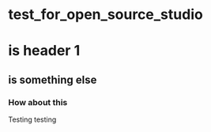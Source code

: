 # test_for_open_source_studio

# is header 1
##    is something else

###  How about this
Testing testing
